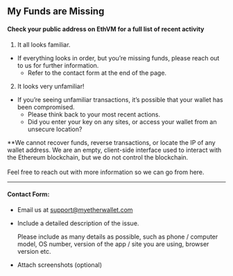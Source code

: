 ## My Funds are Missing

#### Check your public address on EthVM for a full list of recent activity

1. It all looks familiar.

- If everything looks in order, but you’re missing funds, please reach out to us for further information. 
  - Refer to the contact form at the end of the page.

2. It looks very unfamiliar!

- If you’re seeing unfamiliar transactions, it’s possible that your wallet has been compromised. 
  - Please think back to your most recent actions. 
  - Did you enter your key on any sites, or access your wallet from an unsecure location?

<note>
**We cannot recover funds, reverse transactions, or locate the IP of any wallet address. We are an empty, client-side interface used to interact with the Ethereum blockchain, but we do not control the blockchain.
<br>
<br>
Feel free to reach out with more information so we can go from here.
</note>

* * *

#### Contact Form:

- Email us at support@myetherwallet.com
   

- <p>Include a detailed description of the issue.</p>
  <note>Please include as many details as possible, such as phone / computer model, OS number, version of the app / site you are using, browser version etc.</note>

- Attach screenshots (optional)

